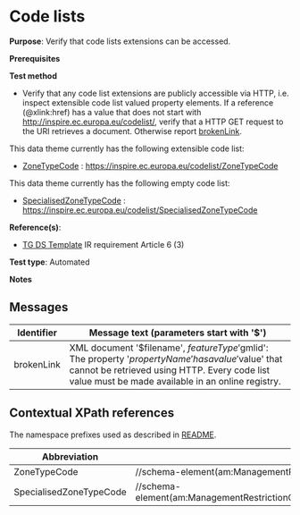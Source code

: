 # Code lists

**Purpose**: Verify that code lists extensions can be accessed.

**Prerequisites**

**Test method**

* Verify that any code list extensions are publicly accessible via HTTP, i.e. inspect extensible code list valued property elements. If a reference (@xlink:href) has a value that does not start with http://inspire.ec.europa.eu/codelist/, verify that a HTTP GET request to the URI retrieves a document. Otherwise report [brokenLink](#brokenLink).

This data theme currently has the following extensible code list:

* [ZoneTypeCode](#ZoneTypeCode) : https://inspire.ec.europa.eu/codelist/ZoneTypeCode

This data theme currently has the following empty code list:

* [SpecialisedZoneTypeCode](#SpecialisedZoneTypeCode) : https://inspire.ec.europa.eu/codelist/SpecialisedZoneTypeCode

**Reference(s)**: 

* [TG DS Template](./README.md#ref_TG_DS_tmpl) IR requirement Article 6 (3)

**Test type**: Automated

**Notes**

## Messages

Identifier  |  Message text (parameters start with '$')
---------------------------------------------------------- | -------------------------------------------------------------------------
brokenLink <a name="brokenLink"/>  |  XML document '$filename', $featureType '$gmlid': The property '$propertyName' has a value '$value' that cannot be retrieved using HTTP. Every code list value must be made available in an online registry. 

## Contextual XPath references

The namespace prefixes used as described in [README](./README.md#namespaces).

Abbreviation                                               |  XPath expression
---------------------------------------------------------- | -------------------------------------------------------------------------
ZoneTypeCode <a name ="ZoneTypeCode"></a>	| //schema-element(am:ManagementRestrictionOrRegulationZone)/am:zoneType/@xlink:href
SpecialisedZoneTypeCode <a name ="SpecialisedZoneTypeCode"></a>	| //schema-element(am:ManagementRestrictionOrRegulationZone)/am:specialisedZoneType/@xlink:href
